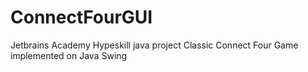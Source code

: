 # ConnectFourGUI
Jetbrains Academy Hypeskill java project
Classic Connect Four Game implemented on Java Swing
